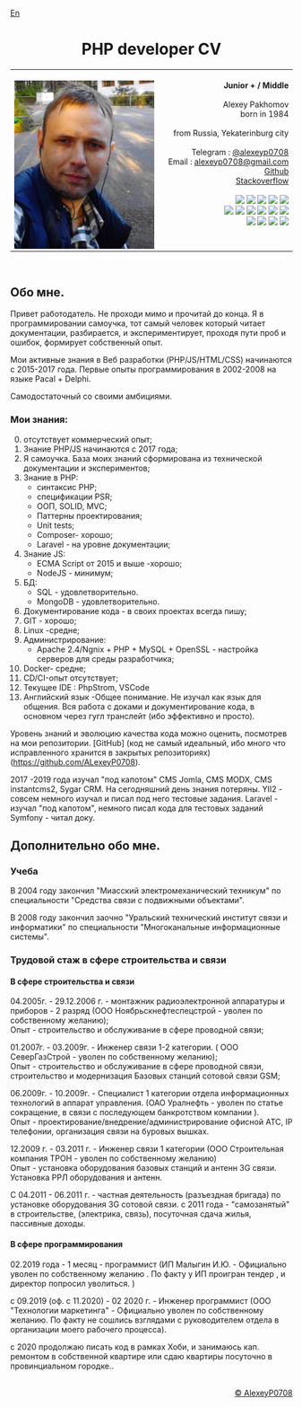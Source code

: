
[En](en.md)  
<h1 align="center">PHP developer CV</h1> 
<table width="100%" ><tr><td>
<img width="1000px"/>
<img align="left" width="250" src="foto.jpg"/><div align="right"> 
	<b align="center">Junior + / Middle</b>
	<br/>  <br/>
	Alexey Pakhomov <br/>
	born in 1984  	<br/> 
	<br/>
	from Russia, Yekaterinburg city  <br/>	
	<br/>	
	 Telegram : <a href="https://t.me/alexeyp0708">@alexeyp0708</a> <br/>
	 Email : <a href="mailto:alexeyp0708@gmail.com">alexeyp0708@gmail.com</a><br/>
	<a href="https://github.com/ALexeyP0708">Github </a> <br/>
	<a href="https://stackoverflow.com/users/11903519/alexeyp0708">Stackoverflow</a> <br/>
   <br/>
	<img src="https://img.shields.io/badge/PHP-%3E%3D7.4-blue"/> 
	<img src="https://img.shields.io/badge/MySQL-blue"/> 
	<img src="https://img.shields.io/badge/MongoDB-blue"/> 
	<img src="https://img.shields.io/badge/PHPUnit-blue"/> 
	<img src="https://img.shields.io/badge/%20JS%20-%3E%3DECMA2015-orange"/><br/> 
	<img src="https://img.shields.io/badge/PSR-green"/> 
	<img src="https://img.shields.io/badge/SOLID-green"/> 
	<img src="https://img.shields.io/badge/MVC-green"/> 
	<img src="https://img.shields.io/badge/PHPDoc-green"/> 
	<img src="https://img.shields.io/badge/JSDoc-green"/> 
	<img src="https://img.shields.io/badge/OpenAPI+JSONSchema-green"/>  <br/>
	<img src="https://img.shields.io/badge/Linux-teal"/>  
	<img src="https://img.shields.io/badge/Nginx-teal"/>
        <img src="https://img.shields.io/badge/Apache-teal"/>
        <img src="https://img.shields.io/badge/Docker-teal"/>

</div></td></tr></table>
<br/>

## Обо мне.
Привет работодатель. Не проходи мимо и прочитай до конца.
Я в программировании самоучка, тот самый человек который читает документации, разбирается, и экспериментирует, проходя пути проб и ошибок, формирует собственный опыт.

Мои активные знания в Веб разработки (PHP/JS/HTML/CSS) начинаются с 2015-2017 года.
Первые опыты программирования в 2002-2008 на языке Pacal + Delphi.


Самодостаточный со своими амбициями. 

### Мои знания:  
0. отсутствует коммерческий опыт;
1. Знание PHP/JS начинаются с 2017 года;
2. Я самоучка.  База моих знаний сформирована из технической документации и экспериментов;  
4.  Знание в  PHP:
	- синтаксис PHP;
	- спецификации PSR;
	- ООП, SOLID, MVC;
	- Паттерны  проектирования;
	- Unit tests;
	- Сomposer- хорошо;
	- Laravel - на уровне документации; 	
5. Знание JS:
	- ECMA Script от 2015 и выше -хорошо;
	- NodeJS - минимум;
6. БД:
	- SQL - удовлетворительно. 
	- MongoDB - удовлетворительно.
7.  Документирование кода -  в своих проектах всегда пишу;
8.  GIT - хорошо;
9. Linux -средне;
10. Администрирование:
	- Apache 2.4/Ngnix + PHP + MySQL + OpenSSL - настройка серверов для среды разработчика;
11. Docker- средне;
12. CD/CI-опыт отсутствует;
13. Текущее IDE : PhpStrom,  VSCode
14. Английский язык -Общее понимание. Не изучал как язык для общения. Вся работа с доками и документирование кода, в основном через гугл транслейт (ибо эффективно и просто).


Уровень знаний и эволюцию качества кода можно оценить, посмотрев на мои репозитории. [GitHub]
(код не самый идеальный, ибо много что исправленного хранится в закрытых репозиториях)
(https://github.com/ALexeyP0708).    

2017 -2019 года изучал "под капотом"  CMS Jomla, CMS MODX, CMS instantcms2, Sygar CRM.  На сегодняшний день знания потеряны.
YII2 - совсем немного изучал и писал под него тестовые задания. 
Laravel - изучал "под капотом", немного писал кода для тестовых заданий
Symfony - читал доку. 

## Дополнительно обо мне.

### Учеба   

В 2004 году закончил "Миасский электромеханический техникум" по специальности "Средства связи с подвижными объектами".  

В 2008 году закончил заочно "Уральский технический институт связи и информатики"  по специальности "Многоканальные информационные системы".  


### Трудовой стаж в сфере строительства и связи  

#### В сфере строительства и связи

04.2005г. - 29.12.2006 г. - монтажник радиоэлектронной аппаратуры и приборов - 2 разряд (ООО Ноябрьскнефтеспецстрой - уволен по собственному желанию);  
Опыт - строительство и обслуживание в сфере проводной связи;  

01.2007г. - 03.2009г. - Инженер связи 1-2 категории. ( ООО СеверГазСтрой - уволен по собственному желанию);   
Опыт - строительство и обслуживание в сфере проводной связи, строительство и модернизация Базовых cтанций  сотовой связи GSM;  

06.2009г. - 10.2009г. - Специалист 1 категории отдела информационных технологий в аппарат управления. (ОАО Уралнефть - уволен по статье сокращение, в связи с последующем  банкротством компании ).  
Опыт - проектирование/внедрение/администрирование  офисной АТС, IP телефонии, организация связи на буровых вышках.  

12.2009 г. - 03.2011 г. -  Инженер связи 1 категории (ООО Строительная компания ТРОН - уволен по собственному желанию)  
Опыт -  установка оборудования базовых станций  и антенн 3G связи. Установка РРЛ оборудования и антенн.  

С 04.2011 - 06.2011 г. - частная деятельность (разъездная бригада) по установке оборудования 3G  сотовой связи.
 с 2011 года - "самозанятый" в строительстве,  (электрика, связь), посуточная сдача жилья, пассивные доходы.  

#### В сфере программирования
 02.2019 года - 1 месяц - программист (ИП Малыгин И.Ю. - Официально уволен по собственному желанию . По факту  у ИП проигран тендер , и директор попросил уволиться. )

с 09.2019 (оф. с 11.2020) - 02 2020 г. - Инженер программист (ООО "Технологии маркетинга" - Официально уволен по собственному желанию. По факту не сошлись взглядами с руководителем отдела в организации моего рабочего процесса). 

c 2020  продолжаю писать код в рамках Хоби,  и занимаюсь кап. ремонтом в собственной квартире или сдаю квартиры посуточно в провинциальном городке..

<br/>
<div align="right">
	<a href="https://github.com/ALexeyP0708">© AlexeyP0708</a>
</div>
